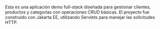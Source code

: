 Esta es una aplicación demo full-stack diseñada para gestionar clientes, productos y categorías con operaciones CRUD básicas. 
El proyecto fue construido con Jakarta EE, utilizando Servlets para manejar las solicitudes HTTP.
